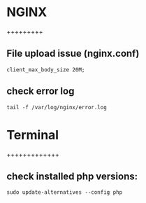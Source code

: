# NGINX
+++++++++
## File upload issue (nginx.conf)
`client_max_body_size 20M;`

## check error log
`tail -f /var/log/nginx/error.log` 


# Terminal
+++++++++++++
## check installed php versions:
`sudo update-alternatives --config php`



